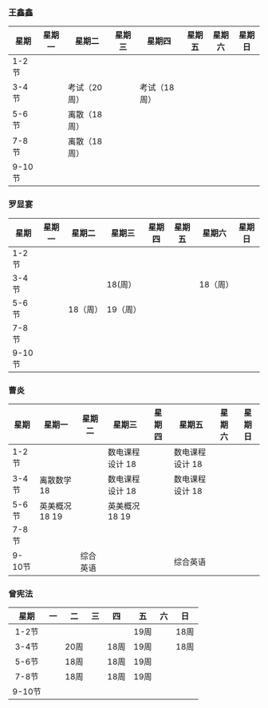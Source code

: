 ### 王鑫鑫
|星期 |星期一  |星期二  |星期三  |星期四  |星期五  |星期六  |星期日  |
|-|-|-|-|-|-|-|-|
|1-2节|  |  |  |  |  |  |  |
|3-4节|  |考试（20周）  |  |考试（18周）  |  |  |  |
|5-6节|  |离散（18周）  |  |  |  |  |  |
|7-8节|  |离散（18周）  |  |  |  |  |  |
|9-10节|  |  |  |  |  |  |  |

### 罗显宴
|星期 |星期一  |星期二  |星期三  |星期四  |星期五  |星期六  |星期日  |
|-|-|-|-|-|-|-|-|
|1-2节|  |  |  |  |  |  |  |
|3-4节|  |  | 18(周） |  |  | 18（周） |  |
|5-6节|  | 18（周） |19（周） |  |  |  |  |
|7-8节|  |  |  |  |  |  |  |
|9-10节|  |  |  |  |  |  |  |

### 曹炎
|星期|星期一|星期二|星期三|星期四|星期五|星期六|星期日|
|-|-|-|-|-|-|-|-|
|1-2节|  |  |数电课程设计 18|  |数电课程设计 18  |  |  |
|3-4节|离散数学 18|  |数电课程设计 18|  |数电课程设计 18  |  |  |
|5-6节|英美概况 18 19|  |英美概况 18 19|  |  |  |  |
|7-8节|  |  |  |  |  |  |  |
|9-10节|  |综合英语|  |  |综合英语|  |  |

### 曾宪法

|星期|一|二|三|四|五|六|日|
|:-:|:-:|:-:|:-:|:-:|:-:|:-:|:-:|
|1-2节| |   |  |  |19周|  |18周  |
|3-4节| |20周|  |18周|19周|  |18周|
|5-6节| |18周|  |18周|19周|  |  |
|7-8节| |18周|  |18周|19周|  |  |
|9-10节|  |  |  |  |  |  |  |